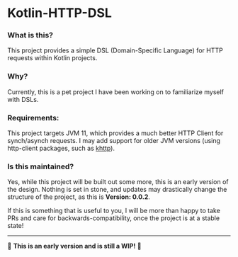 
# Kotlin-HTTP-DSL

### What is this?
This project provides a simple DSL (Domain-Specific Language) for HTTP requests within Kotlin projects.

### Why?
Currently, this is a pet project I have been working on to familiarize myself with DSLs.

### Requirements:
This project targets JVM 11, which provides a much better HTTP Client for synch/asynch requests. I may add support 
for older JVM versions (using http-client packages, such as [khttp](https://github.com/jkcclemens/khttp)).

### Is this maintained?
Yes, while this project will be built out some more, this is an early version of the design. Nothing is set in stone, 
and updates may drastically change the structure of the project, as this is **Version: 0.0.2**. 

If this is something that is useful to you, I will be more than happy to take PRs and care for backwards-compatibility,
once the project is at a stable state!

---

:hammer: **This is an early version and is still a WIP!** :hammer: